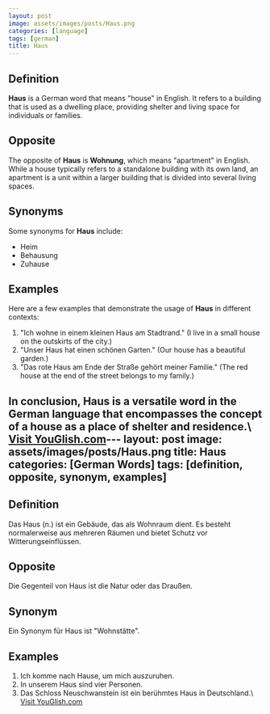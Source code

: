 ```yaml
---
layout: post
image: assets/images/posts/Haus.png
categories: [language]
tags: [german]
title: Haus
---
```


## Definition
**Haus** is a German word that means "house" in English. It refers to a building that is used as a dwelling place, providing shelter and living space for individuals or families.

## Opposite
The opposite of **Haus** is **Wohnung**, which means "apartment" in English. While a house typically refers to a standalone building with its own land, an apartment is a unit within a larger building that is divided into several living spaces.

## Synonyms
Some synonyms for **Haus** include:
- Heim
- Behausung
- Zuhause

## Examples
Here are a few examples that demonstrate the usage of **Haus** in different contexts:

1. "Ich wohne in einem kleinen Haus am Stadtrand." (I live in a small house on the outskirts of the city.)
2. "Unser Haus hat einen schönen Garten." (Our house has a beautiful garden.)
3. "Das rote Haus am Ende der Straße gehört meiner Familie." (The red house at the end of the street belongs to my family.)

In conclusion, **Haus** is a versatile word in the German language that encompasses the concept of a house as a place of shelter and residence.\ <a id="yg-widget-0" class="youglish-widget" data-query="Haus" data-lang="german" data-components="8412" data-auto-start="0" data-bkg-color="theme_light" data-title="How%20to%20pronounce%20Haus%20in%20German"  rel="nofollow" href="https://youglish.com">Visit YouGlish.com</a><script async src="https://youglish.com/public/emb/widget.js" charset="utf-8"></script>---
layout: post
image: assets/images/posts/Haus.png
title: Haus
categories: [German Words]
tags: [definition, opposite, synonym, examples]
---

## Definition

Das Haus (n.) ist ein Gebäude, das als Wohnraum dient. Es besteht normalerweise aus mehreren Räumen und bietet Schutz vor Witterungseinflüssen.

## Opposite

Die Gegenteil von Haus ist die Natur oder das Draußen.

## Synonym

Ein Synonym für Haus ist "Wohnstätte".

## Examples

1. Ich komme nach Hause, um mich auszuruhen.
2. In unserem Haus sind vier Personen.
3. Das Schloss Neuschwanstein ist ein berühmtes Haus in Deutschland.\ <a id="yg-widget-0" class="youglish-widget" data-query="Haus" data-lang="german" data-components="8412" data-auto-start="0" data-bkg-color="theme_light" data-title="How%20to%20pronounce%20Haus%20in%20German"  rel="nofollow" href="https://youglish.com">Visit YouGlish.com</a><script async src="https://youglish.com/public/emb/widget.js" charset="utf-8"></script>